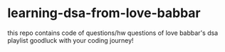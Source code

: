 # learning-dsa-from-love-babbar
this repo contains code of questions/hw questions of love babbar's dsa playlist
goodluck with your coding journey!
